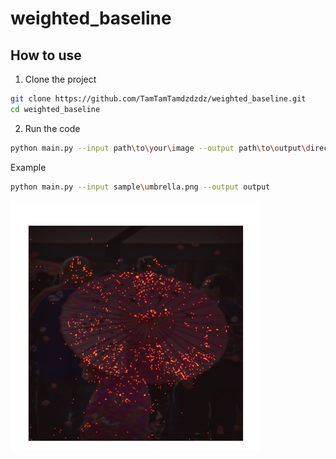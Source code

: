 # weighted_baseline
## How to use
1. Clone the project
```bash
git clone https://github.com/TamTamTamdzdzdz/weighted_baseline.git
cd weighted_baseline
```
2. Run the code
```bash
python main.py --input path\to\your\image --output path\to\output\directory
```

Example 
```bash
python main.py --input sample\umbrella.png --output output
```
![Alt text](https://github.com/TamTamTamdzdzdz/weighted_baseline/blob/main/output/umbrella_explained.png)
